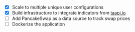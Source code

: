 - [X] Scale to multiple unique user configurations
- [X] Build infrastructure to integrate indicators from [taapi.io](https://taapi.io/)
- [ ] Add PancakeSwap as a data source to track swap prices
- [ ] Dockerize the application